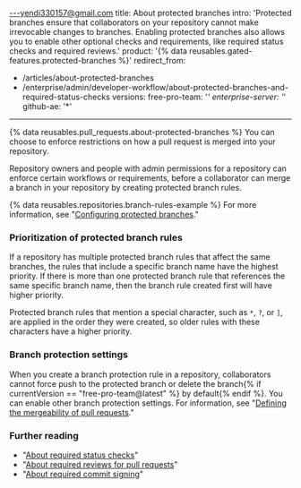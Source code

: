 ---yendi330157@gmail.com
title: About protected branches
intro: 'Protected branches ensure that collaborators on your repository cannot make irrevocable changes to branches. Enabling protected branches also allows you to enable other optional checks and requirements, like required status checks and required reviews.'
product: '{% data reusables.gated-features.protected-branches %}'
redirect_from:
  - /articles/about-protected-branches
  - /enterprise/admin/developer-workflow/about-protected-branches-and-required-status-checks
versions:
  free-pro-team: '*'
  enterprise-server: '*'
  github-ae: '*'
---

{% data reusables.pull_requests.about-protected-branches %} You can choose to enforce restrictions on how a pull request is merged into your repository.

Repository owners and people with admin permissions for a repository can enforce certain workflows or requirements, before a collaborator can merge a branch in your repository by creating protected branch rules.

{% data reusables.repositories.branch-rules-example %} For more information, see "[Configuring protected branches](/articles/configuring-protected-branches/)."

### Prioritization of protected branch rules

If a repository has multiple protected branch rules that affect the same branches, the rules that include a specific branch name have the highest priority. If there is more than one protected branch rule that references the same specific branch name, then the branch rule created first will have higher priority.

Protected branch rules that mention a special character, such as `*`, `?`, or `]`, are applied in the order they were created, so older rules with these characters have a higher priority.

### Branch protection settings

When you create a branch protection rule in a repository, collaborators cannot force push to the protected branch or delete the branch{% if currentVersion == "free-pro-team@latest" %} by default{% endif %}. You can enable other branch protection settings. For information, see "[Defining the mergeability of pull requests](/github/administering-a-repository/defining-the-mergeability-of-pull-requests)."

### Further reading

- "[About required status checks](/articles/about-required-status-checks)"
- "[About required reviews for pull requests](/articles/about-required-reviews-for-pull-requests)"
- "[About required commit signing](/articles/about-required-commit-signing)"
